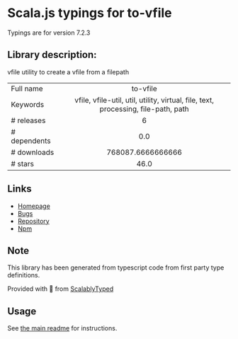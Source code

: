 
# Scala.js typings for to-vfile

Typings are for version 7.2.3

## Library description:
vfile utility to create a vfile from a filepath

|                    |                 |
| ------------------ | :-------------: |
| Full name          | to-vfile |
| Keywords           | vfile, vfile-util, util, utility, virtual, file, text, processing, file-path, path |
| # releases         | 6 |
| # dependents       | 0.0 |
| # downloads        | 768087.6666666666 |
| # stars            | 46.0 |

## Links
- [Homepage](https://github.com/vfile/to-vfile#readme)
- [Bugs](https://github.com/vfile/to-vfile/issues)
- [Repository](https://github.com/vfile/to-vfile)
- [Npm](https://www.npmjs.com/package/to-vfile)
    


## Note
This library has been generated from typescript code from first party type definitions.

Provided with :purple_heart: from [ScalablyTyped](https://github.com/oyvindberg/ScalablyTyped)

## Usage
See [the main readme](../../readme.md) for instructions.


